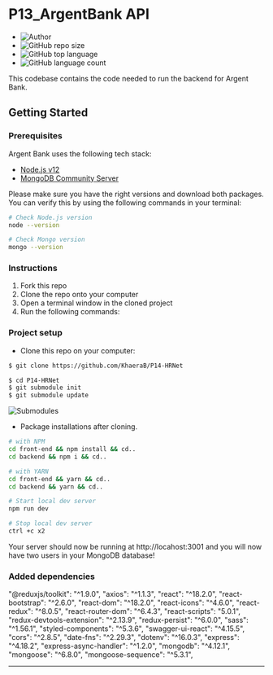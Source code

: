 # P13_ArgentBank API

- ![Author](<https://img.shields.io/badge/Author-Khaera Belkadi-">)
- ![GitHub repo size](<https://img.shields.io/github/repo-size/KhaeraB/P14-HRNet>)  
- ![GitHub top language](https://img.shields.io/github/languages/top/KhaeraB/P14-HRNet)
- ![GitHub language count](https://img.shields.io/github/languages/count/KhaeraB/P14-HRNet)


This codebase contains the code needed to run the backend for Argent Bank.

## Getting Started

### Prerequisites

Argent Bank uses the following tech stack:

- [Node.js v12](https://nodejs.org/en/)
- [MongoDB Community Server](https://www.mongodb.com/try/download/community)

Please make sure you have the right versions and download both packages. You can verify this by using the following commands in your terminal:

```bash
# Check Node.js version
node --version

# Check Mongo version
mongo --version
```

### Instructions

1. Fork this repo
1. Clone the repo onto your computer
1. Open a terminal window in the cloned project
1. Run the following commands:

### Project setup

- Clone this repo on your computer:

````bash
$ git clone https://github.com/KhaeraB/P14-HRNet

$ cd P14-HRNet
$ git submodule init
$ git submodule update
````
![Submodules](https://img.shields.io/badge/dependencies-submodules-orange)
- Package installations after cloning.

```bash
# with NPM
cd front-end && npm install && cd..    
cd backend && npm i && cd..     

# with YARN
cd front-end && yarn && cd..    
cd backend && yarn && cd..   

# Start local dev server
npm run dev

# Stop local dev server
ctrl +c x2

```

Your server should now be running at http://locahost:3001 and you will now have two users in your MongoDB database!

### Added dependencies

  "@reduxjs/toolkit": "^1.9.0",
    "axios": "^1.1.3",
    "react": "^18.2.0",
    "react-bootstrap": "^2.6.0",
    "react-dom": "^18.2.0",
    "react-icons": "^4.6.0",
    "react-redux": "^8.0.5",
    "react-router-dom": "^6.4.3",
    "react-scripts": "5.0.1",
    "redux-devtools-extension": "^2.13.9",
    "redux-persist": "^6.0.0",
    "sass": "^1.56.1",
    "styled-components": "^5.3.6",
    "swagger-ui-react": "^4.15.5", 
    "cors": "^2.8.5",
    "date-fns": "^2.29.3",
    "dotenv": "^16.0.3",
    "express": "^4.18.2",
    "express-async-handler": "^1.2.0",
    "mongodb": "^4.12.1",
    "mongoose": "^6.8.0",
    "mongoose-sequence": "^5.3.1",

---
   



